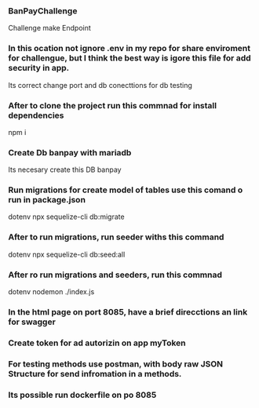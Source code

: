 ### BanPayChallenge
Challenge  make Endpoint

### In  this ocation  not  ignore .env  in my  repo for share enviroment for  challengue, but  I think  the  best  way  is  igore this file for  add security  in app.

Its correct  change  port  and db conecttions  for db  testing

### After  to  clone  the project run this  commnad  for  install dependencies
npm i 

### Create  Db banpay  with  mariadb
Its  necesary  create  this  DB  banpay

### Run  migrations  for  create model  of  tables use  this comand o run in package.json
dotenv npx sequelize-cli db:migrate

### After  to run migrations,  run seeder  withs  this  command
dotenv npx sequelize-cli db:seed:all

### After  ro  run migrations  and  seeders, run this  commnad
dotenv nodemon ./index.js

### In the  html  page  on port 8085, have  a  brief direcctions  an  link for  swagger

### Create token for  ad autorizin  on app myToken

### For  testing  methods  use  postman, with  body  raw  JSON Structure for send  infromation  in a methods.

### Its possible  run dockerfile on po 8085




 
